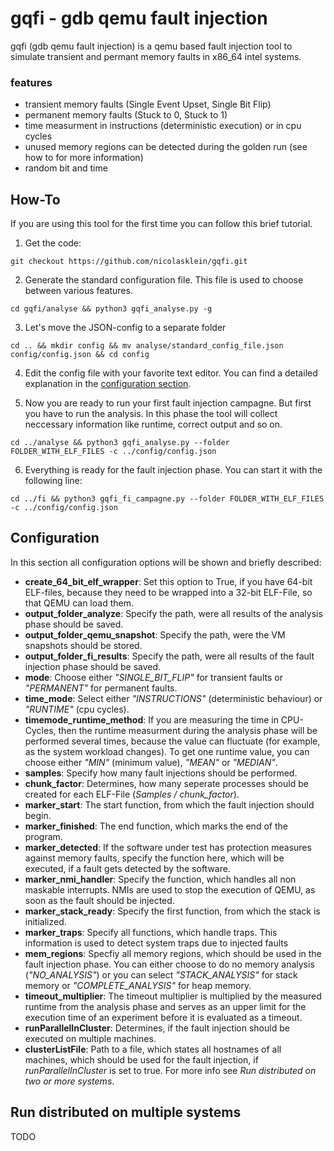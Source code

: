 # gqfi - gdb qemu fault injection
gqfi (gdb qemu fault injection) is a qemu based fault injection tool to simulate transient and permant memory faults in x86_64 intel systems.

### features
- transient memory faults (Single Event Upset, Single Bit Flip)
- permanent memory faults (Stuck to 0, Stuck to 1)
- time measurment in instructions (deterministic execution) or in cpu cycles
- unused memory regions can be detected during the golden run (see how to for more information)
- random bit and time 

## How-To
If you are using this tool for the first time you can follow this brief tutorial.

1) Get the code:
```
git checkout https://github.com/nicolasklein/gqfi.git
```

2) Generate the standard configuration file. This file is used to choose between various features.
```
cd gqfi/analyse && python3 gqfi_analyse.py -g
```

3) Let's move the JSON-config to a separate folder
```
cd .. && mkdir config && mv analyse/standard_config_file.json config/config.json && cd config
```

4) Edit the config file with your favorite text editor. You can find a detailed explanation in the [configuration section](#Configuration).

5) Now you are ready to run your first fault injection campagne. But first you have to run the analysis. In this phase the tool will collect neccessary information like runtime, correct output and so on. 
```
cd ../analyse && python3 gqfi_analyse.py --folder FOLDER_WITH_ELF_FILES -c ../config/config.json
```

6) Everything is ready for the fault injection phase. You can start it with the following line:
```
cd ../fi && python3 gqfi_fi_campagne.py --folder FOLDER_WITH_ELF_FILES -c ../config/config.json
```


## Configuration
In this section all configuration options will be shown and briefly described:
 - **create_64_bit_elf_wrapper**: Set this option to True, if you have 64-bit ELF-files, because they need to be wrapped into a 32-bit ELF-File, so that QEMU can load them. 
 - **output_folder_analyze**: Specify the path, were all results of the analysis phase should be saved.
 - **output_folder_qemu_snapshot**: Specify the path, were the VM snapshots should be stored.
 - **output_folder_fi_results**: Specify the path, were all results of the fault injection phase should be saved.
 - **mode**: Choose either *"SINGLE_BIT_FLIP"* for transient faults or *"PERMANENT"* for permanent faults.
 - **time_mode**: Select either *"INSTRUCTIONS"* (deterministic behaviour) or *"RUNTIME"* (cpu cycles).
 - **timemode_runtime_method**: If you are measuring the time in CPU-Cycles, then the runtime measurment during the analysis phase will be performed several times, because the value can fluctuate (for example, as the system workload changes). To get one runtime value, you can choose either *"MIN"* (minimum value), *"MEAN"* or *"MEDIAN"*.
 - **samples**: Specify how many fault injections should be performed.
 - **chunk_factor**: Determines, how many seperate processes should be created for each ELF-File (*Samples / chunk_factor*).
 - **marker_start**: The start function, from which the fault injection should begin.
 - **marker_finished**: The end function, which marks the end of the program.
 - **marker_detected**: If the software under test has protection measures against memory faults, specify the function here, which will be executed, if a fault gets detected by the software.
 -  **marker_nmi_handler**: Specify the function, which handles all non maskable interrupts. NMIs are used to stop the execution of QEMU, as soon as the fault should be injected.
 -  **marker_stack_ready**: Specify the first function, from which the stack is initialized. 
 -  **marker_traps**: Specify all functions, which handle traps. This information is used to detect system traps due to injected faults
 -  **mem_regions**: Specfiy all memory regions, which should be used in the fault injection phase. You can either choose to do no memory analysis (*"NO_ANALYSIS"*) or you can select *"STACK_ANALYSIS"* for stack memory or *"COMPLETE_ANALYSIS"* for heap memory.
 -  **timeout_multiplier**: The timeout multiplier is multiplied by the measured runtime from the analysis phase and serves as an upper limit for the execution time of an experiment before it is evaluated as a timeout.
 -  **runParallelInCluster**: Determines, if the fault injection should be executed on multiple machines.
 -  **clusterListFile**: Path to a file, which states all hostnames of all machines, which should be used for the fault injection, if *runParallelInCluster* is set to true. For more info see *Run distributed on two or more systems*.

## Run distributed on multiple systems
TODO
